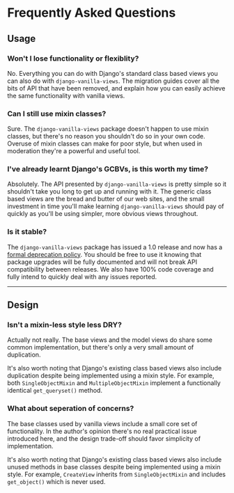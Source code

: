 # Frequently Asked Questions

## Usage

### Won't I lose functionality or flexiblity?

No.  Everything you can do with Django's standard class based views you can also do with `django-vanilla-views`.  The migration guides cover all the bits of API that have been removed, and explain how you can easily achieve the same functionality with vanilla views.

### Can I still use mixin classes?

Sure.  The `django-vanilla-views` package doesn't happen to use mixin classes, but there's no reason you shouldn't do so in your own code.  Overuse of mixin classes can make for poor style, but when used in moderation they're a powerful and useful tool.

### I've already learnt Django's GCBVs, is this worth my time?

Absolutely.  The API presented by `django-vanilla-views` is pretty simple so it shouldn't take you long to get up and running with it.  The generic class based views are the bread and butter of our web sites, and the small investment in time you'll make learning `django-vanilla-views` should pay of quickly as you'll be using simpler, more obvious views throughout.

### Is it stable?

The `django-vanilla-views` package has issued a 1.0 release and now has a [formal deprecation policy][deprecation-policy].  You should be free to use it knowing that package upgrades will be fully documented and will not break API compatibility between releases.  We also have 100% code coverage and fully intend to quickly deal with any issues reported.

---

## Design

### Isn't a mixin-less style less DRY?

Actually not really.  The base views and the model views do share some common implementation, but there's only a very small amount of duplication.

It's also worth noting that Django's existing class based views also include duplication despite being implemented using a mixin style.  For example, both `SingleObjectMixin` and `MultipleObjectMixin` implement a functionally identical `get_queryset()` method.

### What about seperation of concerns?

The base classes used by vanilla views include a small core set of functionality.  In the author's opinion there's no real practical issue introduced here, and the design trade-off should favor simplicity of implementation.

It's also worth noting that Django's existing class based views also include unused methods in base classes despite being implemented using a mixin style.  For example, `CreateView` inherits from `SingleObjectMixin` and includes `get_object()` which is never used.

[deprecation-policy]: release-notes.md